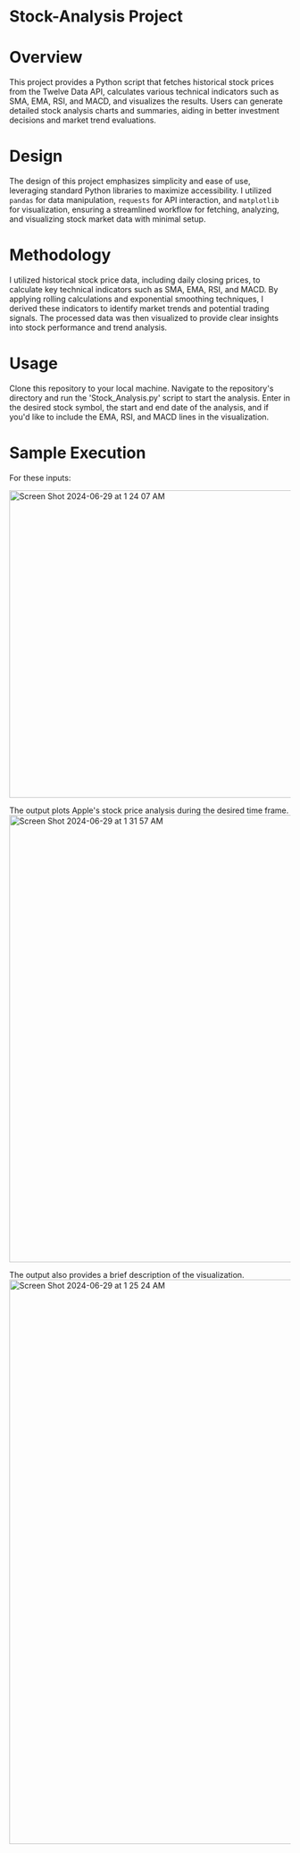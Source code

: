 # Stock-Analysis Project

# Overview
This project provides a Python script that fetches historical stock prices from the Twelve Data API, calculates various technical indicators such as SMA, EMA, RSI, and MACD, and visualizes the results. Users can generate detailed stock analysis charts and summaries, aiding in better investment decisions and market trend evaluations.

# Design
The design of this project emphasizes simplicity and ease of use, leveraging standard Python libraries to maximize accessibility. I utilized `pandas` for data manipulation, `requests` for API interaction, and `matplotlib` for visualization, ensuring a streamlined workflow for fetching, analyzing, and visualizing stock market data with minimal setup. 

# Methodology
I utilized historical stock price data, including daily closing prices, to calculate key technical indicators such as SMA, EMA, RSI, and MACD. By applying rolling calculations and exponential smoothing techniques, I derived these indicators to identify market trends and potential trading signals. The processed data was then visualized to provide clear insights into stock performance and trend analysis.

# Usage
Clone this repository to your local machine. Navigate to the repository's directory and run the 'Stock_Analysis.py' script to start the analysis. Enter in the desired stock symbol, the start and end date of the analysis, and if you'd like to include the EMA, RSI, and MACD lines in the visualization. 

# Sample Execution
For these inputs:

<img width="550" alt="Screen Shot 2024-06-29 at 1 24 07 AM" src="https://github.com/eshaanadu/Stock-Analysis/assets/142547447/cf11c0a2-3d10-4dd0-8ac4-a718f96f7739">

The output plots Apple's stock price analysis during the desired time frame.
<img width="800" alt="Screen Shot 2024-06-29 at 1 31 57 AM" src="https://github.com/eshaanadu/Stock-Analysis/assets/142547447/454d4455-7b18-412f-9e3b-c520ec9d24d7">


The output also provides a brief description of the visualization.
<img width="1010" alt="Screen Shot 2024-06-29 at 1 25 24 AM" src="https://github.com/eshaanadu/Stock-Analysis/assets/142547447/c266292d-8134-4838-8ec8-268dc853c752">
